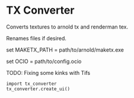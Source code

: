 # TX Converter
 Converts textures to arnold tx and renderman tex.
 
 Renames files if desired.

 set MAKETX_PATH = path/to/arnold/maketx.exe 
 
 set OCIO = path/to/config.ocio
 
TODO:
Fixing some kinks with Tifs

```
import tx_converter
tx_converter.create_ui()
```



